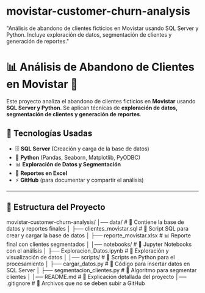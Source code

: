 # movistar-customer-churn-analysis
"Análisis de abandono de clientes ficticios en Movistar usando SQL Server y Python. Incluye exploración de datos, segmentación de clientes y generación de reportes."

# 📊 Análisis de Abandono de Clientes en Movistar 🚀

Este proyecto analiza el abandono de clientes ficticios en **Movistar** usando **SQL Server y Python**. Se aplican técnicas de **exploración de datos, segmentación de clientes y generación de reportes**.

## 📌 Tecnologías Usadas
- 🗄️ **SQL Server** (Creación y carga de la base de datos)
- 🐍 **Python** (Pandas, Seaborn, Matplotlib, PyODBC)
- 📊 **Exploración de Datos y Segmentación**
- 📑 **Reportes en Excel**
- ⚡ **GitHub** (para documentar y compartir el análisis)

---

## 📂 Estructura del Proyecto
movistar-customer-churn-analysis/
│── data/                    # 📂 Contiene la base de datos y reportes finales
│   ├── clientes_movistar.sql   # 📜 Script SQL para crear y cargar la base de datos
│   ├── reporte_movistar.xlsx   # 📊 Reporte final con clientes segmentados
│
│── notebooks/                # 📂 Jupyter Notebooks con el análisis
│   ├── Exploracion_Datos.ipynb # 📘 Exploración y visualización de datos
│
│── scripts/                  # 📂 Scripts en Python para el procesamiento
│   ├── cargar_datos.py         # 🐍 Código para insertar datos en SQL Server
│   ├── segmentacion_clientes.py # 🤖 Algoritmo para segmentar clientes
│
│── README.md                # 📄 Explicación detallada del proyecto
│── .gitignore               # 🚫 Archivos que no se deben subir a GitHub


